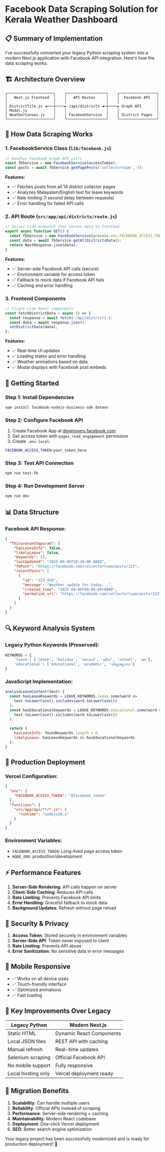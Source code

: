 # Facebook Data Scraping Solution for Kerala Weather Dashboard

## 📋 Summary of Implementation

I've successfully converted your legacy Python scraping system into a modern Next.js application with Facebook API integration. Here's how the data scraping works:

## 🏗️ Architecture Overview

```
┌─────────────────────┐    ┌──────────────────┐    ┌─────────────────┐
│   Next.js Frontend  │    │   API Routes     │    │  Facebook API   │
│                     │    │                  │    │                 │
│ DistrictTile.js ◄───┼────► /api/districts ◄─┼────► Graph API       │
│ Modal.js            │    │                  │    │                 │
│ WeatherCanvas.js    │    │ FacebookService  │    │ District Pages  │
└─────────────────────┘    └──────────────────┘    └─────────────────┘
```

## 🔧 How Data Scraping Works

### 1. **FacebookService Class** (`lib/facebook.js`)
```javascript
// Handles Facebook Graph API calls
const fbService = new FacebookService(accessToken);
const posts = await fbService.getPagePosts('collectortvpm', 5);
```

**Features:**
- ✅ Fetches posts from all 14 district collector pages
- ✅ Analyzes Malayalam/English text for leave keywords
- ✅ Rate limiting (1 second delay between requests)
- ✅ Error handling for failed API calls

### 2. **API Route** (`src/app/api/districts/route.js`)
```javascript
// Server-side endpoint that serves data to frontend
export async function GET() {
  const fbService = new FacebookService(process.env.FACEBOOK_ACCESS_TOKEN);
  const data = await fbService.getAllDistrictsData();
  return NextResponse.json(data);
}
```

**Features:**
- ✅ Server-side Facebook API calls (secure)
- ✅ Environment variable for access token
- ✅ Fallback to mock data if Facebook API fails
- ✅ Caching and error handling

### 3. **Frontend Components**
```javascript
// Client-side React components
const fetchDistrictData = async () => {
  const response = await fetch('/api/districts');
  const data = await response.json();
  setDistrictData(data);
};
```

**Features:**
- ✅ Real-time UI updates
- ✅ Loading states and error handling
- ✅ Weather animations based on data
- ✅ Modal displays with Facebook post embeds

## 🚀 Getting Started

### Step 1: Install Dependencies
```bash
npm install facebook-nodejs-business-sdk dotenv
```

### Step 2: Configure Facebook API
1. Create Facebook App at [developers.facebook.com](https://developers.facebook.com)
2. Get access token with `pages_read_engagement` permission
3. Create `.env.local`:
```bash
FACEBOOK_ACCESS_TOKEN=your_token_here
```

### Step 3: Test API Connection
```bash
npm run test-fb
```

### Step 4: Run Development Server
```bash
npm run dev
```

## 📊 Data Structure

### Facebook API Response:
```json
{
  "Thiruvananthapuram": {
    "hasLeaveInfo": false,
    "likelyLeave": false,
    "keywords": [],
    "lastUpdated": "2025-08-06T10:30:00.000Z",
    "fbPost": "https://facebook.com/collectortvpm/posts/123",
    "recentPosts": [
      {
        "id": "123_456",
        "message": "Weather update for today...",
        "created_time": "2025-08-06T09:00:00+0000",
        "permalink_url": "https://facebook.com/collectortvpm/posts/123"
      }
    ]
  }
}
```

## 🔍 Keyword Analysis System

### Legacy Python Keywords (Preserved):
```python
KEYWORDS = {
    'leave': ['leave', 'holiday', 'അവധി', 'ലീവ്', 'school', 'മഴ'],
    'educational': ['educational', 'academic', 'വിദ്യാഭ്യാസ']
}
```

### JavaScript Implementation:
```javascript
analyzeLeaveContent(text) {
  const hasLeaveKeywords = LEAVE_KEYWORDS.leave.some(word => 
    text.toLowerCase().includes(word.toLowerCase())
  );
  const hasEducationalKeywords = LEAVE_KEYWORDS.educational.some(word => 
    text.toLowerCase().includes(word.toLowerCase())
  );
  
  return {
    hasLeaveInfo: foundKeywords.length > 0,
    likelyLeave: hasLeaveKeywords && hasEducationalKeywords
  };
}
```

## 🚦 Production Deployment

### Vercel Configuration:
```json
{
  "env": {
    "FACEBOOK_ACCESS_TOKEN": "@facebook_token"
  },
  "functions": {
    "src/app/api/**/*.js": {
      "runtime": "nodejs18.x"
    }
  }
}
```

### Environment Variables:
- `FACEBOOK_ACCESS_TOKEN`: Long-lived page access token
- `NODE_ENV`: production/development

## ⚡ Performance Features

1. **Server-Side Rendering**: API calls happen on server
2. **Client-Side Caching**: Reduces API calls
3. **Rate Limiting**: Prevents Facebook API limits
4. **Error Handling**: Graceful fallback to mock data
5. **Background Updates**: Refresh without page reload

## 🔐 Security & Privacy

1. **Access Token**: Stored securely in environment variables
2. **Server-Side API**: Token never exposed to client
3. **Rate Limiting**: Prevents API abuse
4. **Error Sanitization**: No sensitive data in error messages

## 📱 Mobile Responsive

- ✅ Works on all device sizes
- ✅ Touch-friendly interface
- ✅ Optimized animations
- ✅ Fast loading

## 🎯 Key Improvements Over Legacy

| Legacy Python | Modern Next.js |
|---------------|----------------|
| Static HTML | Dynamic React Components |
| Local JSON files | REST API with caching |
| Manual refresh | Real-time updates |
| Selenium scraping | Official Facebook API |
| No mobile support | Fully responsive |
| Local hosting only | Vercel deployment ready |

## 🔄 Migration Benefits

1. **Scalability**: Can handle multiple users
2. **Reliability**: Official APIs instead of scraping
3. **Performance**: Server-side rendering + caching
4. **Maintainability**: Modern React codebase
5. **Deployment**: One-click Vercel deployment
6. **SEO**: Better search engine optimization

Your legacy project has been successfully modernized and is ready for production deployment! 🚀
